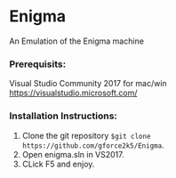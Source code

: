 # Enigma
An Emulation of the Enigma machine

### Prerequisits:

Visual Studio Community 2017 for mac/win
https://visualstudio.microsoft.com/

### Installation Instructions:

1. Clone the git repository `$git clone https://github.com/gforce2k5/Enigma`.
2. Open enigma.sln in VS2017.
3. CLick F5 and enjoy.
